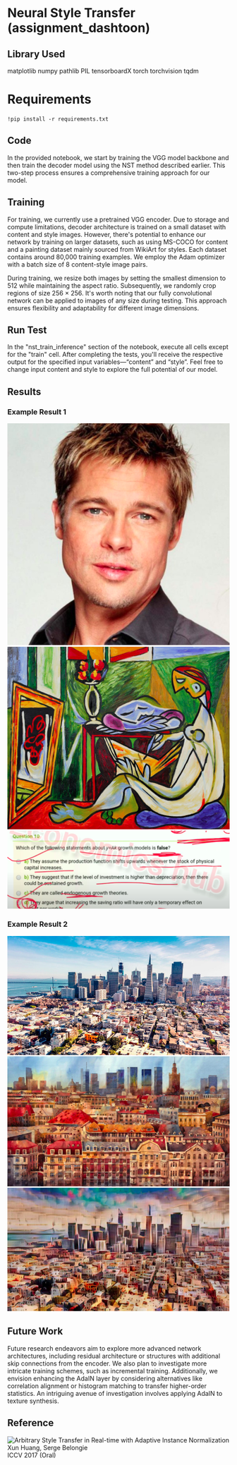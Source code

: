 # Neural Style Transfer (assignment_dashtoon)

## Library Used
matplotlib
numpy
pathlib
PIL
tensorboardX
torch
torchvision
tqdm

# Requirements
```
!pip install -r requirements.txt
```

## Code

In the provided notebook, we start by training the VGG model backbone and then train the decoder model using the NST method described earlier. This two-step process ensures a comprehensive training approach for our model.

## Training

For training, we currently use a pretrained VGG encoder. Due to storage and compute limitations, decoder architecture is trained on a small dataset with content and style images. However, there's potential to enhance our network by training on larger datasets, such as using MS-COCO for content and a painting dataset mainly sourced from WikiArt for styles. Each dataset contains around 80,000 training examples. We employ the Adam optimizer with a batch size of 8 content-style image pairs.

During training, we resize both images by setting the smallest dimension to 512 while maintaining the aspect ratio. Subsequently, we randomly crop regions of size 256 × 256. It's worth noting that our fully convolutional network can be applied to images of any size during testing. This approach ensures flexibility and adaptability for different image dimensions.



## Run Test

In the "nst_train_inference" section of the notebook, execute all cells except for the "train" cell. After completing the tests, you'll receive the respective output for the specified input variables—“content” and “style”. Feel free to change input content and style to explore the full potential of our model.

## Results

### Example Result 1

![content](images/content_actor.png)
![style](images/style_paint.png)
![Result 1](results/nst_actor.png)

### Example Result 2

![content](images/content_city.png)
![style](images/style_city.png)
![Result 2](results/nst_city.png)

## Future Work

Future research endeavors aim to explore more advanced network architectures, including residual architecture or structures with additional skip connections from the encoder. We also plan to investigate more intricate training schemes, such as incremental training. Additionally, we envision enhancing the AdaIN layer by considering alternatives like correlation alignment or histogram matching to transfer higher-order statistics. An intriguing avenue of investigation involves applying AdaIN to texture synthesis.

## Reference

![Arbitrary Style Transfer in Real-time with Adaptive Instance Normalization ](https://arxiv.org/abs/1703.06868)
Xun Huang, Serge Belongie  
ICCV 2017 (Oral)
